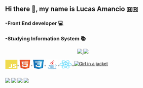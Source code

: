 ## Hi there 👋, my name is Lucas Amancio 🇧🇷

### -Front End developer 💻

### -Studying Information System 📚

  <div align="center">
  <a href="https://github.com/lucasskt18">
  <img height="180em" src="https://github-readme-stats.vercel.app/api?username=lucasskt18&show_icons=true&theme=radical&include_all_commits=true&count_private=true"/>
  <img height="170em" src="https://github-readme-stats.vercel.app/api/top-langs/?username=lucasskt18&layout=compact&langs_count=7&theme=radical"/>
</div>                                                                                                              
<div style="display: inline_block"><br>
  <img align="center" alt="Jhow-Js" height="30" width="40" src="https://raw.githubusercontent.com/devicons/devicon/master/icons/javascript/javascript-plain.svg">
  <img align="center" alt="Jhow-HTML" height="30" width="40" src="https://raw.githubusercontent.com/devicons/devicon/master/icons/html5/html5-original.svg">
  <img align="center" alt="Jhow-CSS" height="30" width="40" src="https://raw.githubusercontent.com/devicons/devicon/master/icons/css3/css3-original.svg">
  <img align="center" alt="Jhow-CSS" height="30" width="40" src="https://raw.githubusercontent.com/devicons/devicon/master/icons/java/java-original.svg">
  <img align="center" alt="Jhow-CSS" height="30" width="40" src="https://raw.githubusercontent.com/devicons/devicon/master/icons/react/react-original.svg">
  <img align=center alt="" height="30" width"40" src="https://cdn.jsdelivr.net/gh/devicons/devicon/icons/c/c-original.svg">
  <img src="spiderman.png" alt="Girl in a jacket" width="500" height="600">
<src="https://media.discordapp.net/attachments/885721251417583630/892862202879553556/eofidas.png?width=676&height=676">
</div>

##

<div> 
  <a href="https://www.instagram.com/lucasskt1" target="_blank"><img src="https://img.shields.io/badge/-Instagram-%23E4405F?style=for-the-badge&logo=instagram&logoColor=white" target="_blank"></a>
 <a href="https://discord.gg/2RRDg5pGBw" target="_blank"><img src="https://img.shields.io/badge/Discord-7289DA?style=for-the-badge&logo=discord&logoColor=white" target="_blank"></a> 
  <a href = "mailto:amancioslucas@gmail.com"><img src="https://img.shields.io/badge/-Gmail-%23333?style=for-the-badge&logo=gmail&logoColor=white" target="_blank"></a>
  <a href=https://www.linkedin.com/in/lucasamancio18" target="_blank"><img src="https://img.shields.io/badge/-LinkedIn-%230077B5?style=for-the-badge&logo=linkedin&logoColor=white" target="_blank"></a> 
 

 
                         
                           









